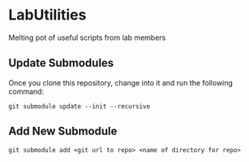 # LabUtilities
Melting pot of useful scripts from lab members

## Update Submodules

Once you clone this repository, change into it and run the following command:

```shell
git submodule update --init --recursive
```

## Add New Submodule

```
git submodule add <git url to repo> <name of directory for repo>
```
